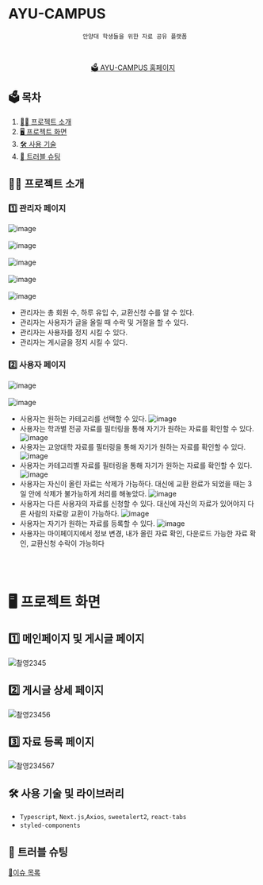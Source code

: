# AYU-CAMPUS

<div align='center'>

```
 안양대 학생들을 위한 자료 공유 플랫폼
```

  <br>
  
[🗳️ AYU-CAMPUS 홈페이지](https://ayucampus.vercel.app)
  
</div>

  ## 🗳️ 목차
  
1. [🧑‍💻 프로젝트 소개](#%EF%B8%8F-프로젝트-소개)
2. [🖥️ 프로젝트 화면](#%EF%B8%8F-프로젝트-화면)
3. [🛠️ 사용 기술](#%EF%B8%8F-사용-기술)
4. [📜 트러블 슈팅](#-트러블-슈팅)

## 🧑‍💻 프로젝트 소개

### 1️⃣ 관리자 페이지

![image](https://user-images.githubusercontent.com/79708688/232746834-8cbcffa8-733c-464b-9a59-a154706e5bad.png)
<br>
<br>
![image](https://user-images.githubusercontent.com/79708688/232747008-3d0dc720-54e7-4eaa-866d-13eb8221b1d5.png)
<br>
<br>
![image](https://user-images.githubusercontent.com/79708688/232747104-b9032877-7ec6-4f6f-a5a7-f3c483948ce6.png)
<br>
<br>
![image](https://user-images.githubusercontent.com/79708688/232747185-f5b83681-7bbd-41dd-9dd5-7de80ed39257.png)
<br>
<br>
![image](https://user-images.githubusercontent.com/79708688/232747296-085a2f60-ad19-4055-80e9-7725eeeea64f.png)
<br>
- 관리자는 총 회원 수, 하루 유입 수, 교환신청 수를 알 수 있다.
- 관리자는 사용자가 글을 올릴 때 수락 및 거절을 할 수 있다.
- 관리자는 사용자를 정지 시킬 수 있다.
- 관리자는 게시글을 정지 시킬 수 있다.

### 2️⃣ 사용자 페이지

![image](https://user-images.githubusercontent.com/79708688/232749649-8d8faaaa-8316-4434-9141-1f40b415b2b8.png)
<br>
<br>
![image](https://user-images.githubusercontent.com/79708688/232749695-714fb7a4-93f2-4af7-83b7-412785eb4d38.png)
- 사용자는 원하는 카테고리를 선택할 수 있다.
![image](https://user-images.githubusercontent.com/79708688/232992421-d445851c-35e0-483c-a823-66868eea1265.png)
- 사용자는 학과별 전공 자료를 필터링을 통해 자기가 원하는 자료를 확인할 수 있다.
![image](https://user-images.githubusercontent.com/79708688/232992709-6bb6e0e1-74f8-4e57-85ee-98297b91027d.png)
- 사용자는 교양대학 자료를 필터링을 통해 자기가 원하는 자료를 확인할 수 있다.
![image](https://user-images.githubusercontent.com/79708688/232992837-026e2a5a-4e9d-4753-8128-921c2cabf3d2.png)
- 사용자는 카테고리별 자료를 필터링을 통해 자기가 원하는 자료를 확인할 수 있다.
![image](https://user-images.githubusercontent.com/79708688/232993165-28fe80a4-f7b6-4885-9df8-6e19342684b8.png)
- 사용자는 자신이 올린 자료는 삭제가 가능하다. 대신에 교환 완료가 되었을 때는 3일 안에 삭제가 불가능하게 처리를 해놓았다.
![image](https://user-images.githubusercontent.com/79708688/232993573-29210aeb-9c83-429f-a9a6-8b0244c95dbf.png)
- 사용자는 다른 사용자의 자료를 신청할 수 있다. 대신에 자신의 자료가 있어야지 다른 사람의 자료랑 교환이 가능하다.
![image](https://user-images.githubusercontent.com/79708688/232993398-93e5ca9d-be53-4810-8882-d2191c4a2ab3.png)
- 사용자는 자기가 원하는 자료를 등록할 수 있다.
![image](https://user-images.githubusercontent.com/79708688/232751141-231634ba-e678-4970-8a1e-91b353edb5a8.png)
- 사용자는 마이페이지에서 정보 변경, 내가 올린 자료 확인, 다운로드 가능한 자료 확인, 교환신청 수락이 가능하다 
<br>
<br>


# 🖥️ 프로젝트 화면

## 1️⃣ 메인페이지 및 게시글 페이지

![촬영2345](https://user-images.githubusercontent.com/79708688/233822322-75580299-8ae9-418a-8b04-d8a716585765.gif)


## 2️⃣ 게시글 상세 페이지

![촬영23456](https://user-images.githubusercontent.com/79708688/233822827-339a3166-922c-46f2-b40b-d8816f3537ac.gif)

## 3️⃣ 자료 등록 페이지

![촬영234567](https://user-images.githubusercontent.com/79708688/233823286-9f052df5-aea5-473c-bbfe-4d94a6dfa64e.gif)


## 🛠️ 사용 기술 및 라이브러리

- `Typescript`, `Next.js`,`Axios`, `sweetalert2`, `react-tabs`
- `styled-components`

## 📜 트러블 슈팅

[📜이슈 목록](https://www.notion.so/14554ce576d94c73b51c29442178d07a)

<br>
